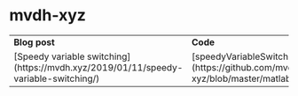 # mvdh-xyz

<table><tr>

<td><strong>Blog post</strong></td>
<td><strong>Code</strong></td>

</tr><tr>

<td>[Speedy variable switching](https://mvdh.xyz/2019/01/11/speedy-variable-switching/)</td>
<td>[speedyVariableSwitching.m](https://github.com/mvdh7/mvdh-xyz/blob/master/matlab/speedyVariableSwitching.m)</td>

</tr></table>
